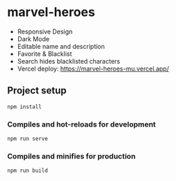 # marvel-heroes
* Responsive Design
* Dark Mode
* Editable name and description
* Favorite & Blacklist
* Search hides blacklisted characters
* Vercel deploy: https://marvel-heroes-mu.vercel.app/

## Project setup
```
npm install
```

### Compiles and hot-reloads for development
```
npm run serve
```

### Compiles and minifies for production
```
npm run build
```